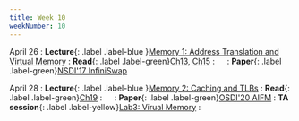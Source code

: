```yaml
---
title: Week 10
weekNumber: 10
---
```


April 26
: **Lecture**{: .label .label-blue }[Memory 1: Address Translation and Virtual Memory](/sp22/assets/slides/lec14_memory1.pdf)
    : **Read**{: .label .label-green}[Ch13](https://pages.cs.wisc.edu/~remzi/OSTEP/vm-intro.pdf), [Ch15](https://pages.cs.wisc.edu/~remzi/OSTEP/vm-mechanism.pdf)
: &emsp;
    : **Paper**{: .label .label-green}[NSDI'17 InfiniSwap](https://www.usenix.org/conference/nsdi17/technical-sessions/presentation/gu)

April 28
: **Lecture**{: .label .label-blue }[Memory 2: Caching and TLBs](/sp22/assets/slides/lec15_memory2.pdf)
    : **Read**{: .label .label-green}[Ch19](https://pages.cs.wisc.edu/~remzi/OSTEP/vm-tlbs.pdf)
: &emsp;
    : **Paper**{: .label .label-green}[OSDI'20 AIFM](https://www.usenix.org/conference/osdi20/presentation/ruan)
: **TA session**{: .label .label-yellow}[Lab3: Virual Memory](/sp22/assets/slides/TA_session_lab3.pdf)
    : &emsp;
